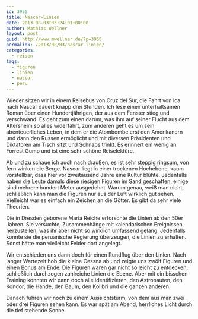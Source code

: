 ```yaml
---
id: 3955
title: Nascar-Linien
date: 2013-08-03T03:24:01+00:00
author: Mathias Wellner
layout: post
guid: http://www.mwellner.de/?p=3955
permalink: /2013/08/03/nascar-linien/
categories:
  - reisen
tags:
  - figuren
  - linien
  - nascar
  - peru
---
```

Wieder sitzen wir in einem Reisebus von Cruz del Sur, die Fahrt von Ica nach Nascar dauert knapp drei Stunden. Ich lese einen unterhaltsamen Roman über einen Hundertjährigen, der aus dem Fenster stieg und verschwand. Es geht zum einen darum, was ihm auf seiner Flucht aus dem Altersheim so alles widerfährt, zum anderen geht es um sein abenteuerliches Leben, in dem er die Atombombe erst den Amerikanern und dann den Russen ermöglicht und mit diversen Präsidenten und Diktatoren am Tisch sitzt und Schnaps trinkt. Es erinnert ein wenig an Forrest Gump und ist eine sehr schöne Reiselektüre. 

Ab und zu schaue ich auch nach draußen, es ist sehr steppig ringsum, von fern winken die Berge. Nascar liegt in einer trockenen Hochebene, kaum vorstellbar, dass hier vor zweitausend Jahre eine Kultur blühte. Jedenfalls haben die Leute damals diese riesigen Figuren im Sand geschaffen, einige sind mehrere hundert Meter ausgedehnt. Warum genau, weiß man nicht, schließlich kann man die Figuren nur aus der Luft wirklich gut sehen. Vielleicht war es einfach ein Zeichen an die Götter. Es gibt da sehr viele Theorien.

Die in Dresden geborene Maria Reiche erforschte die Linien ab den 50er Jahren. Sie versuchte, Zusammenhänge mit kalendarischen Ereignissen herzustellen, was ihr aber nicht so wirklich umfassend gelang. Jedenfalls konnte sie die peruanische Regierung überzeugen, die Linien zu erhalten. Sonst hätte man vielleicht Felder dort angelegt. 

Wir entschieden uns dann doch für einen Rundflug über den Linien. Nach langer Wartezeit hob die kleine Cessna ab und zeigte uns zwölf Figuren und einen Bonus am Ende. Die Figuren waren gar nicht so leicht zu entdecken, schließlich durchzogen zahlreiche Linien die Ebene. Aber mit ein bisschen Training konnten wir dann doch alle identifizieren, den Astronauten, den Kondor, die Hände, den Baum, den Kolibri und die ganzen anderen. 

Danach fuhren wir noch zu einem Aussichtsturm, von dem aus man zwei oder drei Figuren sehen kann. Es war spät am Abend, herrliches Licht durch die tief stehende Sonne.